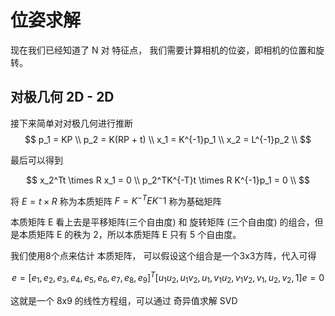 # 位姿求解

现在我们已经知道了 N 对 特征点， 我们需要计算相机的位姿，即相机的位置和旋转。

## 对极几何 2D - 2D

接下来简单对对极几何进行推断
$$
p_1 = KP \\
p_2 = K(RP + t) \\
x_1 = K^{-1}p_1 \\
x_2 = L^{-1}p_2 \\
$$

最后可以得到 

$$
x_2^Tt \times R x_1 = 0 \\
p_2^TK^{-T}t \times R K^{-1}p_1 = 0 \\
$$

将 $E = t \times R$ 称为本质矩阵 $F = K^{-T}EK^-1$ 称为基础矩阵

本质矩阵 E 看上去是平移矩阵(三个自由度) 和 旋转矩阵 (三个自由度) 的组合，但是本质矩阵 E 的秩为 2，所以本质矩阵 E 只有 5 个自由度。

我们使用8个点来估计 本质矩阵， 可以假设这个组合是一个3x3方阵，代入可得

$$
e = [e_1, e_2, e_3, e_4, e_5, e_6, e_7, e_8, e_9]^T
[u_1u_2, u_1v_2, u_1, v_1u_2, v_1v_2, v_1, u_2, v_2, 1] e = 0
$$

这就是一个 8x9 的线性方程组，可以通过 奇异值求解 SVD
